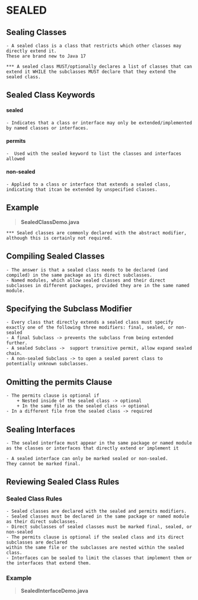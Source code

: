 # SEALED
## Sealing Classes
	- A sealed class is a class that restricts which other classes may directly extend it. 
	These are brand new to Java 17
	
	*** A sealed class MUST/optionally declares a list of classes that can extend it WHILE the subclasses MUST declare that they extend the sealed class.

## Sealed Class Keywords	
#### sealed
	- Indicates that a class or interface may only be extended/implemented by named classes or interfaces.
#### permits
	-  Used with the sealed keyword to list the classes and interfaces allowed 
#### non-sealed
	- Applied to a class or interface that extends a sealed class, indicating that itcan be extended by unspecified classes.

## Example
> **SealedClassDemo.java**

	*** Sealed classes are commonly declared with the abstract modifier, although this is certainly not required.
	
## Compiling Sealed Classes
	- The answer is that a sealed class needs to be declared (and compiled) in the same package as its direct subclasses.
	- Named modules, which allow sealed classes and their direct subclasses in different packages, provided they are in the same named module.
	
## Specifying the Subclass Modifier
	- Every class that directly extends a sealed class must specify exactly one of the following three modifiers: final, sealed, or non-sealed
	- A final Subclass -> prevents the subclass from being extended further.
	- A sealed Subclass ->  support transitive permit, allow expand sealed chain.
	- A non-sealed Subclass -> to open a sealed parent class to potentially unknown subclasses.
	
## Omitting the permits Clause
	- The permits clause is optional if
    	+ Nested inside of the sealed class -> optional
    	+ In the same file as the sealed class -> optional
	- In a different file from the sealed class -> required 
	
## Sealing Interfaces
	- The sealed interface must appear in the same package or named module as the classes or interfaces that directly extend or implement it
	
	- A sealed interface can only be marked sealed or non-sealed. 
	They cannot be marked final.
	
## Reviewing Sealed Class Rules
### Sealed Class Rules
	- Sealed classes are declared with the sealed and permits modifiers.
	- Sealed classes must be declared in the same package or named module as their direct subclasses.
	- Direct subclasses of sealed classes must be marked final, sealed, or non-sealed
	- The permits clause is optional if the sealed class and its direct subclasses are declared
	within the same file or the subclasses are nested within the sealed class.
	- Interfaces can be sealed to limit the classes that implement them or the interfaces that extend them.

### Example 
> **SealedInterfaceDemo.java**